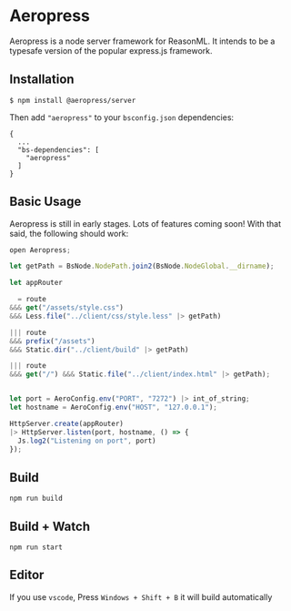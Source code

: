 # Aeropress

Aeropress is a node server framework for ReasonML. It intends to be a typesafe version of the popular express.js framework.

## Installation

```
$ npm install @aeropress/server
```

Then add `"aeropress"` to your `bsconfig.json` dependencies:

```
{
  ...
  "bs-dependencies": [
    "aeropress"
  ]
}
```

## Basic Usage

Aeropress is still in early stages. Lots of features coming soon! With that said, the following should work:

```js
open Aeropress;

let getPath = BsNode.NodePath.join2(BsNode.NodeGlobal.__dirname);

let appRouter

  = route
&&& get("/assets/style.css")
&&& Less.file("../client/css/style.less" |> getPath)

||| route
&&& prefix("/assets")
&&& Static.dir("../client/build" |> getPath)

||| route
&&& get("/") &&& Static.file("../client/index.html" |> getPath);


let port = AeroConfig.env("PORT", "7272") |> int_of_string;
let hostname = AeroConfig.env("HOST", "127.0.0.1");

HttpServer.create(appRouter)
|> HttpServer.listen(port, hostname, () => {
  Js.log2("Listening on port", port)
});

```

## Build
```
npm run build
```

## Build + Watch

```
npm run start
```

## Editor
If you use `vscode`, Press `Windows + Shift + B` it will build automatically
